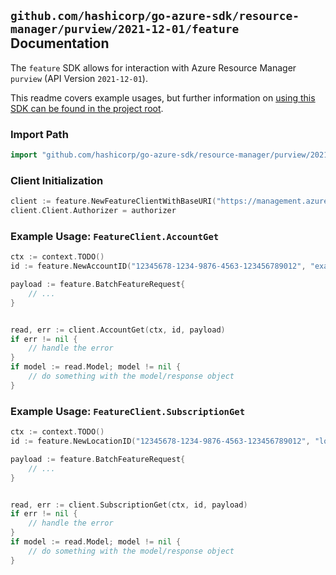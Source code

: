 
## `github.com/hashicorp/go-azure-sdk/resource-manager/purview/2021-12-01/feature` Documentation

The `feature` SDK allows for interaction with Azure Resource Manager `purview` (API Version `2021-12-01`).

This readme covers example usages, but further information on [using this SDK can be found in the project root](https://github.com/hashicorp/go-azure-sdk/tree/main/docs).

### Import Path

```go
import "github.com/hashicorp/go-azure-sdk/resource-manager/purview/2021-12-01/feature"
```


### Client Initialization

```go
client := feature.NewFeatureClientWithBaseURI("https://management.azure.com")
client.Client.Authorizer = authorizer
```


### Example Usage: `FeatureClient.AccountGet`

```go
ctx := context.TODO()
id := feature.NewAccountID("12345678-1234-9876-4563-123456789012", "example-resource-group", "accountName")

payload := feature.BatchFeatureRequest{
	// ...
}


read, err := client.AccountGet(ctx, id, payload)
if err != nil {
	// handle the error
}
if model := read.Model; model != nil {
	// do something with the model/response object
}
```


### Example Usage: `FeatureClient.SubscriptionGet`

```go
ctx := context.TODO()
id := feature.NewLocationID("12345678-1234-9876-4563-123456789012", "locationName")

payload := feature.BatchFeatureRequest{
	// ...
}


read, err := client.SubscriptionGet(ctx, id, payload)
if err != nil {
	// handle the error
}
if model := read.Model; model != nil {
	// do something with the model/response object
}
```
